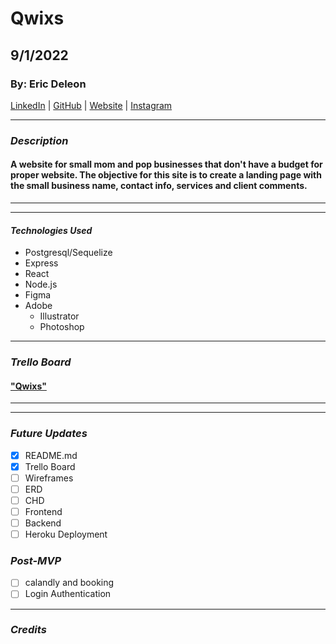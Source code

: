# Qwixs

## 9/1/2022

### By: Eric Deleon

[LinkedIn](https://www.linkedin.com/in/eric-deleon-77a99134/) | [GitHub](https://github.com/132E) | [Website](https://132design.com/) | [Instagram](https://www.instagram.com/132design_/?hl=en)

---

### _Description_

#### A website for small mom and pop businesses that don't have a budget for proper website. The objective for this site is to create a landing page with the small business name, contact info, services and client comments.

---
---

#### **_Technologies Used_**

- Postgresql/Sequelize
- Express
- React
- Node.js
- Figma
- Adobe
  - Illustrator
  - Photoshop

---

### _Trello Board_

#### ["Qwixs"](https://trello.com/b/mU6w1Vce/qwixs)



---

<!-- ### _Component Heirarchy Diagram (CHD)_

![Image](Assets/CycleList_CHD_v.2.png)

---

### _Entity Relationship Diagram (ERD)_

![Image](Assets/CyleList_ERD.png)

---

### _Wireframes_

![image](Assets/CycleList_Wireframes.png)

[Figma File](https://www.figma.com/file/NtcUH9Miw0GxNS1v86WxLU/CycleList-Wire-frame?node-id=0%3A1) -->

---

### _Future Updates_

- [x] README.md
- [x] Trello Board
- [ ] Wireframes
- [ ] ERD
- [ ] CHD
- [ ] Frontend
- [ ] Backend
- [ ] Heroku Deployment

### _Post-MVP_

- [ ] calandly and booking 
- [ ] Login Authentication

---

### _Credits_

<!-- #### [JollySpins](https://jollyspins.wordpress.com/) -->